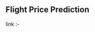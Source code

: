 ## Flight Price Prediction

link :- <a href="https://flight-price-prediction-lns9777.streamlit.app/"></a>
 
 
